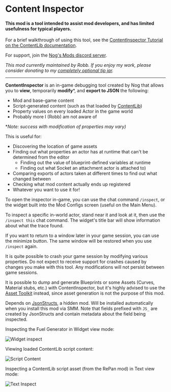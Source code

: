# Content Inspector

#### This mod is a tool intended to assist mod developers, and has limited usefulness for typical players.

For a brief walkthrough of using this tool, see the [ContentInspector Tutorial on the ContentLib documentation](https://docs.ficsit.app/contentlib/latest/Tutorials/ContentInspector.html).

For support, join the [Nog's Mods discord server](https://discord.gg/kcRmFxn89d).

_This mod currently maintained by Robb._
_If you enjoy my work, please consider donating to my [completely optional tip jar](https://ko-fi.com/robb4)._

----

**ContentInspector** is an in-game debugging tool created by Nog that allows you to **view**, temporarily **modify**\*, and **export to JSON** the following:

- Mod and base-game content
- Script-generated content (such as that loaded by [ContentLib](https://ficsit.app/mod/ContentLib))
- Property values on every loaded Actor in the game world
- Probably more I (Robb) am not aware of

\*_Note: success with modification of properties may vary)_

This is useful for:

- Discovering the location of game assets
- Finding out what properties an actor has at runtime that can't be determined from the editor
  - Finding out the value of blueprint-defined variables at runtime
  - Finding out what Socket an attachment actor is attached to)
- Comparing exports of actors taken at different times to find out what changed between
- Checking what mod content actually ends up registered
- Whatever you want to use it for!

To open the inspector in-game, you can use the chat command `/inspect`,
or the widget built into the Mod Configs screen (useful on the Main Menu).

To inspect a specific in-world actor, stand near it and look at it,
then use the `/inspect this` chat command.
The widget's title bar will show information about what the trace found.

If you want to return to a window later in your game session,
you can use the minimize button.
The same window will be restored when you use `/inspect` again.

It is quite possible to crash your game session by modifying various properties.
Do not expect to receive support for crashes caused by changes you make with this tool.
Any modifications will not persist between game sessions.

It is possible to dump and generate Blueprints or some Assets (Curves, Material stubs, etc.) with ContentInspector,
but it's highly advised to use the
[Asset Toolkit](https://docs.ficsit.app/satisfactory-modding/latest/CommunityResources/AssetToolkit.html)
instead, since asset generation is not the purpose of this mod.

Depends on [JsonStructs](https://ficsit.app/mod/JsonStructs), a hidden mod.
Will be installed automatically when you install this mod via SMM.
Note that fields prefixed with `JS_` are created by JsonStructs and contain metadata about the field being inspected.

Inspecting the Fuel Generator in Widget view mode:

![Widget inspect](https://i.imgur.com/yEI6xB2.jpg)

Viewing loaded ContentLib script content:

![Script Content](https://i.imgur.com/y7lEIhg.png)

Inspecting a ContentLib script asset (from the RePan mod) in Text view mode:

![Text Inspect](https://i.imgur.com/KjsvkDz.png)
